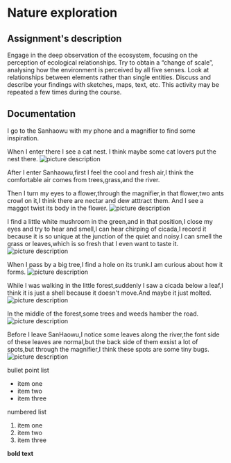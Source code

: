 # Nature exploration

## Assignment's description
Engage in the deep observation of the ecosystem, focusing on the perception of ecological relationships. Try to obtain a “change of scale”, analysing how the environment is perceived by all five senses. Look at relationships between elements rather than single entities. Discuss and describe your findings with sketches, maps, text, etc. This activity may be repeated a few times during the course.

## Documentation
I go to the Sanhaowu with my phone and a magnifier to find some inspiration.

When I enter there I see a cat nest. I think maybe some cat lovers put the nest there.
![picture description](./images/A-cat-nest-1.jpg)

After I enter Sanhaowu,first I feel the cool and fresh air,I think the comfortable air comes from trees,grass,and the river.

Then I turn my eyes to a flower,through the magnifier,in that flower,two ants crowl on it,I think there are nectar and dew atttract them. And I see a maggot twist its body in the flower.
![picture description](./images/Flower-and-insects-1.jpg)

I find a little white mushroom in the green,and in that position,I close my eyes and try to hear and smell,I can hear chirping of cicada,I record it because it is so unique at the junction of the quiet and noisy.I can smell the grass or leaves,which is so fresh that I even want to taste it.
![picture description](./images/A-mushroom-1.jpg)

When I pass by a big tree,I find a hole on its trunk.I am curious about how it forms.
![picture description](./images/A-hole-on-a-tree.jpg)

While I was walking in the little forest,suddenly I saw a cicada below a leaf,I think it is just a shell because it doesn't move.And maybe it just molted.
![picture description](./images/A-cicade-shell-under-a-leaf.jpg)

In the middle of the forest,some trees and weeds hamber the road.
![picture description](./images/Weeds-block-the-road.jpg)

Before I leave SanHaowu,I notice some leaves along the river,the font side of these leaves are normal,but the back side of them exsist a lot of spots,but through the magnifier,I think these spots are some tiny bugs.
![picture description](./images/Back-side-of-leaves.jpg)


bullet point list
* item one
* item two
* item three

numbered list
1. item one
2. item two
3. item three

**bold text**

